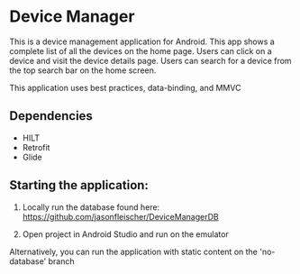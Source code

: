 # Device Manager

This is a device management application for Android. This app shows a complete list of all the devices on the home page. Users can click on a device and visit the device details page. Users can search for a device from the top search bar on the home screen.

This application uses best practices, data-binding, and MMVC

## Dependencies
- HILT
- Retrofit
- Glide

## Starting the application:

1. Locally run the database found here:
https://github.com/jasonfleischer/DeviceManagerDB

2. Open project in Android Studio and run on the emulator

Alternatively, you can run the application with static content on the 'no-database' branch

